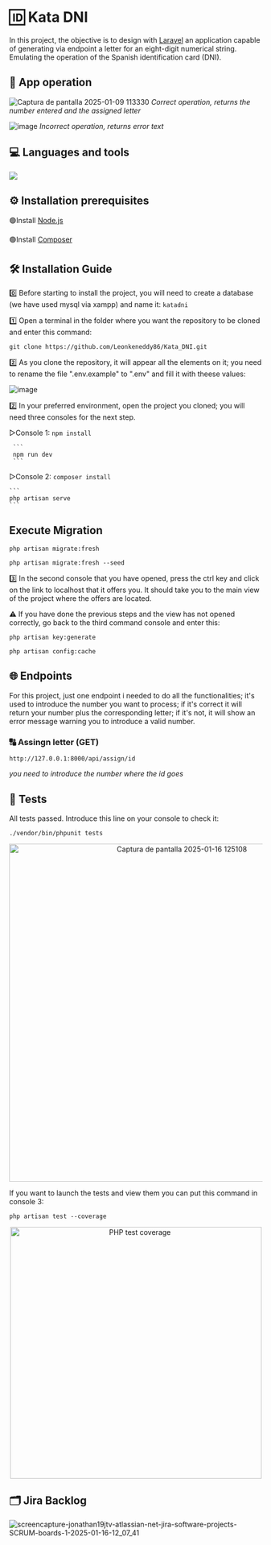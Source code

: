 # 🆔 Kata DNI 
In this project, the objective is to design with [Laravel](https://laravel.com) an application capable of generating via endpoint a letter for an eight-digit numerical string. Emulating the operation of the Spanish identification card (DNI).

## 👀 App operation

![Captura de pantalla 2025-01-09 113330](https://github.com/user-attachments/assets/9eea8e91-94ad-4e74-954b-a63feccd3f91)
*Correct operation, returns the number entered and the assigned letter*

![image](https://github.com/user-attachments/assets/d2d97dd5-53d5-49da-840a-e6fe5f353487)
*Incorrect operation, returns error text*

## 💻 Languages ​​and tools  
![](https://skillicons.dev/icons?i=php,laravel,git,github,vscode,)

## ⚙️ Installation prerequisites
🟢Install [Node.js](https://nodejs.org/en/download/source-code)

🟢Install [Composer](https://getcomposer.org/download/)

## 🛠️ Installation Guide 
0️⃣ Before starting to install the project, you will need to create a database (we have used mysql via xampp) and name it: `katadni`

1️⃣ Open a terminal in the folder where you want the repository to be cloned and enter this command:

```
git clone https://github.com/Leonkeneddy86/Kata_DNI.git
```

2️⃣ As you clone the repository, it will appear all the elements on it; you need to rename the file ".env.example" to ".env" and fill it with theese values:

![image](https://github.com/user-attachments/assets/0e0bf826-9b0e-4934-b0e3-4db53b9a04cd)

2️⃣ In your preferred environment, open the project you cloned; you will need three consoles for the next step.

▷Console 1:
    ```
    npm install
    ```

     ```
     npm run dev
     ```
    
▷Console 2:
    ```
    composer install
    ```

    ```
    php artisan serve
    ```
    
## Execute Migration 
    
    php artisan migrate:fresh
    
    php artisan migrate:fresh --seed
    
    
3️⃣ In the second console that you have opened, press the ctrl key and click on the link to localhost that it offers you. It should take you to the main view of the project where the offers are located.

⚠️ If you have done the previous steps and the view has not opened correctly, go back to the third command console and enter this:

```
php artisan key:generate
```

 ```
 php artisan config:cache
``` 

## 🌐 Endpoints 
For this project, just one endpoint i needed to do all the functionalities; it's used to introduce the number you want to process; if it's correct it will return your number plus the corresponding letter; if it's not, it will show an error message warning you to introduce a valid number.

### 🔠 Assingn letter (GET)
`http://127.0.0.1:8000/api/assign/id`

*you need to introduce the number where the id goes*

## 🧪 Tests
All tests passed. Introduce this line on your console to check it:

```
./vendor/bin/phpunit tests
```
<p align="center">
 <img width="671" alt="Captura de pantalla 2025-01-16 125108" src="https://github.com/user-attachments/assets/1b04b7fb-68f9-4db7-817f-db388dafc0b2" />
</p>

If you want to launch the tests and view them you can put this command in console 3:

```
php artisan test --coverage
```

<p align="center">
  <img src="https://github.com/user-attachments/assets/fedb145f-ac7b-4582-8bc3-0650835ca905" alt="PHP test coverage" width="500"/
</p>

## 🗂️ Jira Backlog 

![screencapture-jonathan19jtv-atlassian-net-jira-software-projects-SCRUM-boards-1-2025-01-16-12_07_41](https://github.com/user-attachments/assets/2b458084-8898-458a-86bd-a2f1ec4ece95)

